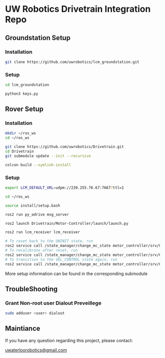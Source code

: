 # UW Robotics Drivetrain Integration Repo

## Groundstation Setup

### Installation

```bash
git clone https://github.com/uwrobotics/lcm_groundstation.git
```

### Setup

```bash
cd lcm_groundstation

python3 keys.py
```

## Rover Setup

### Installation

```bash
mkdir ~/ros_ws
cd ~/ros_ws

git clone https://github.com/uwrobotics/Drivetrain.git
cd Drivetrain
git submodule update --init --recursive

colcon build --symlink-install
```

### Setup

```bash
export LCM_DEFAULT_URL=udpm://239.255.76.67:7667?ttl=1

cd ~/ros_ws

source install/setup.bash

ros2 run py_odrive msg_server

ros2 launch Drivetrain/Motor-Controller/launch/launch.py

ros2 run lcm_receiver lcm_receiver

```

```bash
# To reset back to the UNINIT state, run
ros2 service call /state_manager/change_mc_state motor_controller/srv/ChangeState "{transition: {id: 64, label: 'reset'}}"
# To recalibrate after reset, run
ros2 service call /state_manager/change_mc_state motor_controller/srv/ChangeState "{transition: {id: 6, label: 'calibrate'}}"
# To transition to the VEL_CONTROL state again, run
ros2 service call /state_manager/change_mc_state motor_controller/srv/ChangeState "{transition: {id: 12, label: 'active_vel_control'}}"

```

More setup information can be found in the corresponding submodule

## TroubleShooting

### Grant Non-root user Dialout Preveillege

```bash
sudo adduser <user> dialout
```

## Maintiance

If you have any question regarding this project, please contact:

[uwaterloorobotics@gmail.com](mailto:uwaterloorobotics@gmail.com)
